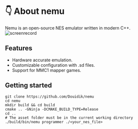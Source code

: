 # 👇 About nemu
Nemu is an open-source NES emulator written in modern C++.
![screenrecord](assets/nemu_screenrecord.gif)

## Features
- Hardware accurate emulation.
- Customizable configuration with .sd files.
- Support for MMC1 mapper games.

## Getting started
```shell
git clone https://github.com/Douidik/nemu
cd nemu
mkdir build && cd build
cmake .. -GNinja -DCMAKE_BUILD_TYPE=Release
cd ..
# The asset folder must be in the current working directory
./build/bin/nemu programmer ./<your_nes_file>
```
